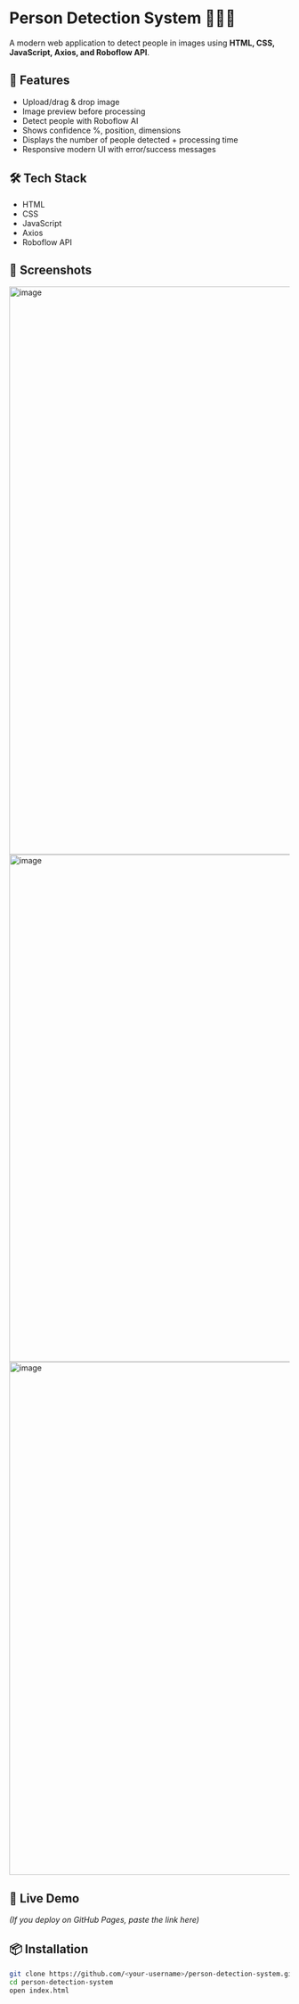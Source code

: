 # Person Detection System 🧑‍🤝‍🧑

A modern web application to detect people in images using **HTML, CSS, JavaScript, Axios, and Roboflow API**.

## 🚀 Features
- Upload/drag & drop image
- Image preview before processing
- Detect people with Roboflow AI
- Shows confidence %, position, dimensions
- Displays the number of people detected + processing time
- Responsive modern UI with error/success messages

## 🛠 Tech Stack
- HTML
- CSS
- JavaScript
- Axios
- Roboflow API

## 📸 Screenshots
<img width="1918" height="1020" alt="image" src="https://github.com/user-attachments/assets/495e063a-e42f-4088-b9e1-324237214a70" />
<img width="1848" height="911" alt="image" src="https://github.com/user-attachments/assets/6ef3a109-106c-4a39-ba5a-405f3dd5a742" />
<img width="1832" height="921" alt="image" src="https://github.com/user-attachments/assets/b8ea5a6c-48e2-46a0-b625-fc3cf0ace188" />




## 🔗 Live Demo
*(If you deploy on GitHub Pages, paste the link here)*

## 📦 Installation
```bash
git clone https://github.com/<your-username>/person-detection-system.git
cd person-detection-system
open index.html
